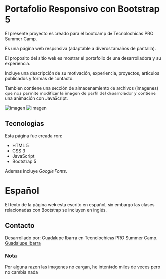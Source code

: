 # Portafolio Responsivo con Bootstrap 5

El presente proyecto es creado para el bootcamp de Tecnolochicas PRO Summer Camp.

Es una página web responsiva (adaptable a diveros tamaños de pantalla).

El proposito del sitio web es mostrar el portafolio de una desarrolladora y su experiencia.

Incluye una descripción de su motivación, experiencia, proyectos, articulos publicados y formas de contacto.

Tambien contiene una sección de almacenamiento de archivos (imagenes) que nos permite modificar la imagen de perfil del desarrolador y contiene una animación con JavaScript.

![imagen]("images/Pagina_web.png")
![imagen](Images/Pagina_web.png")

## Tecnologias

Esta página fue creada con:

- HTML 5
- CSS 3
- JavaScript
- Bootstrap 5

Ademas incluye *Google Fonts*.

# Español
El texto de la página web esta escrito en español, sin embargo las clases relacionadas con Bootstrap se incluyen en inglés.

## Contacto 

Desarrollado por: Guadalupe Ibarra en Tecnolochicas PRO Summer Camp.
[Guadalupe Ibarra](https://www.linkedin.com/in/guadalupe-ibarra-v%C3%A1zquez-b81114285/)

### Nota
Por alguna razon las imagenes no cargan, he intentado miles de veces pero no cambia nada
